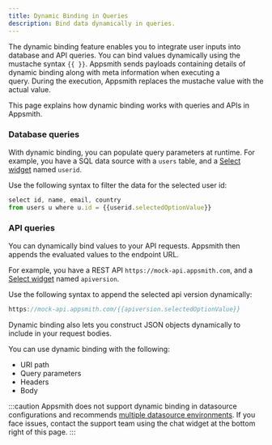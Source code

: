 ```yaml
---
title: Dynamic Binding in Queries
description: Bind data dynamically in queries.
---
```


The dynamic binding feature enables you to integrate user inputs into database and API queries.
You can bind values dynamically using the mustache syntax `{{ }}`. 
Appsmith sends payloads containing details of dynamic binding along with meta information when executing a query. During the execution, Appsmith replaces the mustache value with the actual value.

This page explains how dynamic binding works with queries and APIs in Appsmith.

### Database queries

With dynamic binding, you can populate query parameters at runtime.
For example, you have a SQL data source with a `users` table, and a [Select widget](https://docs.appsmith.com/reference/widgets/select) named `userid`.

Use the following syntax to filter the data for the selected user id:

```js
select id, name, email, country
from users u where u.id = {{userid.selectedOptionValue}}
```

### API queries

You can dynamically bind values to your API requests. Appsmith then appends the evaluated values to the endpoint URL.

For example, you have a REST API `https://mock-api.appsmith.com`, and a [Select widget](https://docs.appsmith.com/reference/widgets/select) named `apiversion`. 

Use the following syntax to append the selected api version dynamically:

```js
https://mock-api.appsmith.com/{{apiversion.selectedOptionValue}}
```

Dynamic binding also lets you construct JSON objects dynamically to include in your request bodies.

You can use dynamic binding with the following:
- URI path
- Query parameters
- Headers
- Body


:::caution 
Appsmith does not support dynamic binding in datasource configurations and recommends [multiple datasource environments](https://docs.appsmith.com/connect-data/how-to-guides/setup-datasource-environments).
If you face issues, contact the support team using the chat widget at the bottom right of this page.
:::
